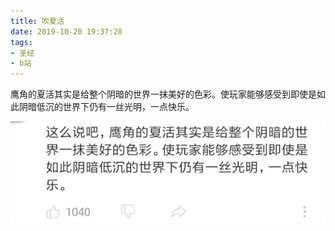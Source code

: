 ```yaml
---
title: 吹夏活
date: 2019-10-20 19:37:28
tags:
- 圣经
- b站
---
```


鹰角的夏活其实是给整个阴暗的世界一抹美好的色彩。使玩家能够感受到即使是如此阴暗低沉的世界下仍有一丝光明，一点快乐。

![](2019-10-20-19-37/01.jpg)

